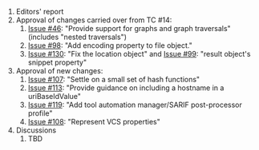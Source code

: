 1. Editors' report
2. Approval of changes carried over from TC #14:
    1. [Issue #46](https://github.com/oasis-tcs/sarif-spec/issues/46): "Provide support for graphs and graph traversals" (includes "nested traversals")
    2. [Issue #98](https://github.com/oasis-tcs/sarif-spec/issues/98): "Add encoding property to file object."
    3. [Issue #130](https://github.com/oasis-tcs/sarif-spec/issues/130): "Fix the location object" and [Issue #99](https://github.com/oasis-tcs/sarif-spec/issues/99): "result object's snippet property"
3. Approval of new changes:
    1. [Issue #107](https://github.com/oasis-tcs/sarif-spec/issues/107): "Settle on a small set of hash functions"
    1. [Issue #113](https://github.com/oasis-tcs/sarif-spec/issues/113): "Provide guidance on including a hostname in a uriBaseIdValue"
    1. [Issue #119](https://github.com/oasis-tcs/sarif-spec/issues/119): "Add tool automation manager/SARIF post-processor profile"
    1. [Issue #108](https://github.com/oasis-tcs/sarif-spec/issues/108): "Represent VCS properties"
4. Discussions
    1. TBD
